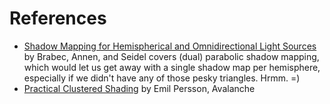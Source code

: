 # References

* [Shadow Mapping for Hemispherical and Omnidirectional Light Sources](http://citeseerx.ist.psu.edu/viewdoc/download?doi=10.1.1.11.3540&rep=rep1&type=pdf) by Brabec, Annen, and Seidel covers (dual) parabolic shadow mapping, which would let us get away with a single shadow map per hemisphere, especially if we didn't have any of those pesky triangles. Hrmm. =)
* [Practical Clustered Shading](http://www.humus.name/Articles/PracticalClusteredShading.pdf) by Emil Persson, Avalanche
